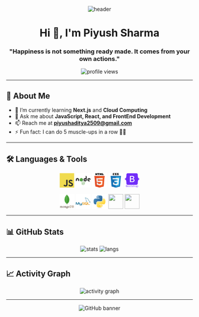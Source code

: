<p align="center">
  <img src="https://raw.githubusercontent.com/halfrost/halfrost/master/icons/header_.png" alt="header" />
</p>

<h1 align="center">Hi 👋, I'm Piyush Sharma</h1>
<h3 align="center">"Happiness is not something ready made. It comes from your own actions."</h3>

<p align="center">
  <img src="https://komarev.com/ghpvc/?username=Piyush-up&label=Profile%20views&color=0e75b6&style=flat" alt="profile views" />
</p>

---

## 🚀 About Me
- 🌱 I’m currently learning **Next.js** and **Cloud Computing**
- 💬 Ask me about **JavaScript, React, and FrontEnd Development**
- 📫 Reach me at **piyushaditya2509@gmail.com**
- ⚡ Fun fact: I can do 5 muscle-ups in a row 💪🏻

---

## 🛠 Languages & Tools
<p align="center">
  <img src="https://raw.githubusercontent.com/devicons/devicon/master/icons/javascript/javascript-original.svg" width="40" height="40"/>
  <img src="https://raw.githubusercontent.com/devicons/devicon/master/icons/nodejs/nodejs-original-wordmark.svg" width="40" height="40"/>
  <img src="https://raw.githubusercontent.com/devicons/devicon/master/icons/html5/html5-original-wordmark.svg" width="40" height="40"/>
  <img src="https://raw.githubusercontent.com/devicons/devicon/master/icons/css3/css3-original-wordmark.svg" width="40" height="40"/>
  <img src="https://raw.githubusercontent.com/devicons/devicon/master/icons/bootstrap/bootstrap-plain-wordmark.svg" width="40" height="40"/>
</p>
<p align="center">
  <img src="https://raw.githubusercontent.com/devicons/devicon/master/icons/mongodb/mongodb-original-wordmark.svg" width="40" height="40"/>
  <img src="https://raw.githubusercontent.com/devicons/devicon/master/icons/mysql/mysql-original-wordmark.svg" width="40" height="40"/>
  <img src="https://raw.githubusercontent.com/devicons/devicon/master/icons/python/python-original.svg" width="40" height="40"/>
  <img src="https://cdn.worldvectorlogo.com/logos/pug.svg" width="40" height="40"/>
  <img src="https://upload.wikimedia.org/wikipedia/commons/2/21/Matlab_Logo.png" width="40" height="40"/>
</p>

---

## 📊 GitHub Stats
<p align="center">
  <img src="https://github-readme-stats.vercel.app/api?username=Piyush-up&show_icons=true&theme=tokyonight" alt="stats" height="165"/>
  <img src="https://github-readme-stats.vercel.app/api/top-langs/?username=Piyush-up&layout=compact&theme=tokyonight" alt="langs" height="165"/>
</p>

---

## 📈 Activity Graph
<p align="center">
  <img src="https://github-readme-activity-graph.vercel.app/graph?username=Piyush-up&theme=tokyo-night" alt="activity graph" />
</p>

---

<p align="center">
  <img src="https://raw.githubusercontent.com/onimur/.github/master/.resources/git-header.svg" alt="GitHub banner" width="60%" />
</p>
